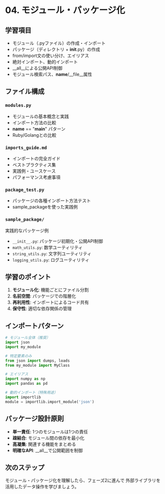 # 04. モジュール・パッケージ化

## 学習項目
- モジュール（.pyファイル）の作成・インポート
- パッケージ（ディレクトリ + __init__.py）の作成
- from/import文の使い分け、エイリアス
- 絶対インポート、動的インポート
- __all__による公開API制御
- モジュール検索パス、__name__/__file__属性

## ファイル構成

### `modules.py`
- モジュールの基本概念と実践
- インポート方法の比較
- __name__ == "__main__" パターン
- Ruby/Golangとの比較

### `imports_guide.md`
- インポートの完全ガイド
- ベストプラクティス集
- 実践例・ユースケース
- パフォーマンス考慮事項

### `package_test.py`
- パッケージの各種インポート方法テスト
- sample_packageを使った実践例

### `sample_package/`
実践的なパッケージ例
- `__init__.py`: パッケージ初期化・公開API制御
- `math_utils.py`: 数学ユーティリティ
- `string_utils.py`: 文字列ユーティリティ
- `logging_utils.py`: ログユーティリティ

## 学習のポイント
1. **モジュール化**: 機能ごとにファイル分割
2. **名前空間**: パッケージでの階層化
3. **再利用性**: インポートによるコード共有
4. **保守性**: 適切な依存関係の管理

## インポートパターン
```python
# モジュール全体（推奨）
import json
import my_module

# 特定要素のみ
from json import dumps, loads
from my_module import MyClass

# エイリアス
import numpy as np
import pandas as pd

# 動的インポート（特殊用途）
import importlib
module = importlib.import_module('json')
```

## パッケージ設計原則
- **単一責任**: 1つのモジュールは1つの責任
- **疎結合**: モジュール間の依存を最小化
- **高凝集**: 関連する機能をまとめる
- **明確なAPI**: __all__で公開範囲を制御

## 次のステップ
モジュール・パッケージ化を理解したら、フェーズ2に進んで
外部ライブラリを活用したデータ操作を学びましょう。
